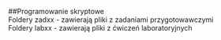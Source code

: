 ##Programowanie skryptowe <br>
Foldery zadxx - zawierają pliki z zadaniami przygotowawczymi <br>
Foldery labxx - zawierają pliki z ćwiczeń laboratoryjnych
